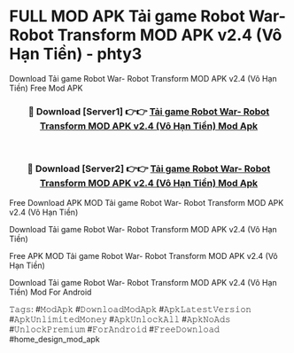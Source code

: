 # FULL MOD APK Tải game Robot War- Robot Transform MOD APK v2.4 (Vô Hạn Tiền) - phty3
Download Tải game Robot War- Robot Transform MOD APK v2.4 (Vô Hạn Tiền) Free Mod APK

<div align="center">
<h3>🔴 Download [Server1] 👉👉 <a href="https://apk-comot.site?title=Tải_game_Robot_War-_Robot_Transform_MOD_APK_v2.4_(Vô_Hạn_Tiền)">Tải game Robot War- Robot Transform MOD APK v2.4 (Vô Hạn Tiền) Mod Apk</a></h3><br>

<h3>🔴 Download [Server2] 👉👉 <a href="https://apk-comot.site?title=Tải_game_Robot_War-_Robot_Transform_MOD_APK_v2.4_(Vô_Hạn_Tiền)">Tải game Robot War- Robot Transform MOD APK v2.4 (Vô Hạn Tiền) Mod Apk</a></h3>
</div>


Free Download APK MOD Tải game Robot War- Robot Transform MOD APK v2.4 (Vô Hạn Tiền)

Download Tải game Robot War- Robot Transform MOD APK v2.4 (Vô Hạn Tiền) 

Free APK MOD Tải game Robot War- Robot Transform MOD APK v2.4 (Vô Hạn Tiền) 

Download Tải game Robot War- Robot Transform MOD APK v2.4 (Vô Hạn Tiền) Mod For Android

𝚃𝚊𝚐𝚜: #𝙼𝚘𝚍𝙰𝚙𝚔 #𝙳𝚘𝚠𝚗𝚕𝚘𝚊𝚍𝙼𝚘𝚍𝙰𝚙𝚔 #𝙰𝚙𝚔𝙻𝚊𝚝𝚎𝚜𝚝𝚅𝚎𝚛𝚜𝚒𝚘𝚗 #𝙰𝚙𝚔𝚄𝚗𝚕𝚒𝚖𝚒𝚝𝚎𝚍𝙼𝚘𝚗𝚎𝚢 #𝙰𝚙𝚔𝚄𝚗𝚕𝚘𝚌𝚔𝙰𝚕𝚕 #𝙰𝚙𝚔𝙽𝚘𝙰𝚍𝚜 #𝚄𝚗𝚕𝚘𝚌𝚔𝙿𝚛𝚎𝚖𝚒𝚞𝚖 #𝙵𝚘𝚛𝙰𝚗𝚍𝚛𝚘𝚒𝚍 #𝙵𝚛𝚎𝚎𝙳𝚘𝚠𝚗𝚕𝚘𝚊𝚍 #home_design_mod_apk